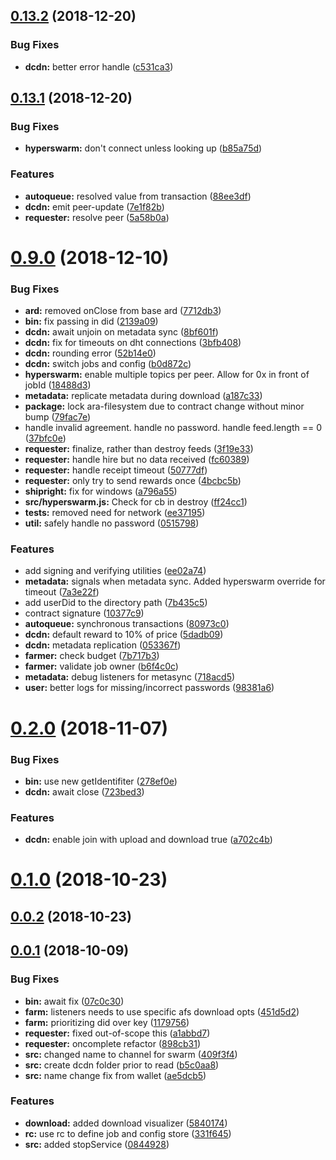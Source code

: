 ## [0.13.2](https://github.com/arablocks/ara-reward-dcdn/compare/0.13.1...0.13.2) (2018-12-20)


### Bug Fixes

* **dcdn:** better error handle ([c531ca3](https://github.com/arablocks/ara-reward-dcdn/commit/c531ca3))



## [0.13.1](https://github.com/arablocks/ara-reward-dcdn/compare/0.9.0...0.13.1) (2018-12-20)


### Bug Fixes

* **hyperswarm:** don't connect unless looking up ([b85a75d](https://github.com/arablocks/ara-reward-dcdn/commit/b85a75d))


### Features

* **autoqueue:** resolved value from transaction ([88ee3df](https://github.com/arablocks/ara-reward-dcdn/commit/88ee3df))
* **dcdn:** emit peer-update ([7e1f82b](https://github.com/arablocks/ara-reward-dcdn/commit/7e1f82b))
* **requester:** resolve peer ([5a58b0a](https://github.com/arablocks/ara-reward-dcdn/commit/5a58b0a))



# [0.9.0](https://github.com/arablocks/ara-reward-dcdn/compare/0.2.0...0.9.0) (2018-12-10)


### Bug Fixes

* **ard:** removed onClose from base ard ([7712db3](https://github.com/arablocks/ara-reward-dcdn/commit/7712db3))
* **bin:** fix passing in did ([2139a09](https://github.com/arablocks/ara-reward-dcdn/commit/2139a09))
* **dcdn:** await unjoin on metadata sync ([8bf601f](https://github.com/arablocks/ara-reward-dcdn/commit/8bf601f))
* **dcdn:** fix for timeouts on dht connections ([3bfb408](https://github.com/arablocks/ara-reward-dcdn/commit/3bfb408))
* **dcdn:** rounding error ([52b14e0](https://github.com/arablocks/ara-reward-dcdn/commit/52b14e0))
* **dcdn:** switch jobs and config ([b0d872c](https://github.com/arablocks/ara-reward-dcdn/commit/b0d872c))
* **hyperswarm:** enable multiple topics per peer. Allow for 0x in front of jobId ([18488d3](https://github.com/arablocks/ara-reward-dcdn/commit/18488d3))
* **metadata:** replicate metadata during download ([a187c33](https://github.com/arablocks/ara-reward-dcdn/commit/a187c33))
* **package:** lock ara-filesystem due to contract change without minor bump ([79fac7e](https://github.com/arablocks/ara-reward-dcdn/commit/79fac7e))
* handle invalid agreement. handle no password. handle feed.length == 0 ([37bfc0e](https://github.com/arablocks/ara-reward-dcdn/commit/37bfc0e))
* **requester:** finalize, rather than destroy feeds ([3f19e33](https://github.com/arablocks/ara-reward-dcdn/commit/3f19e33))
* **requester:** handle hire but no data received ([fc60389](https://github.com/arablocks/ara-reward-dcdn/commit/fc60389))
* **requester:** handle receipt timeout ([50777df](https://github.com/arablocks/ara-reward-dcdn/commit/50777df))
* **requester:** only try to send rewards once ([4bcbc5b](https://github.com/arablocks/ara-reward-dcdn/commit/4bcbc5b))
* **shipright:** fix for windows ([a796a55](https://github.com/arablocks/ara-reward-dcdn/commit/a796a55))
* **src/hyperswarm.js:** Check for cb in destroy ([ff24cc1](https://github.com/arablocks/ara-reward-dcdn/commit/ff24cc1))
* **tests:** removed need for network ([ee37195](https://github.com/arablocks/ara-reward-dcdn/commit/ee37195))
* **util:** safely handle no password ([0515798](https://github.com/arablocks/ara-reward-dcdn/commit/0515798))


### Features

* add signing and verifying utilities ([ee02a74](https://github.com/arablocks/ara-reward-dcdn/commit/ee02a74))
* **metadata:** signals when metadata sync. Added hyperswarm override for timeout ([7a3e22f](https://github.com/arablocks/ara-reward-dcdn/commit/7a3e22f))
* add userDid to the directory path ([7b435c5](https://github.com/arablocks/ara-reward-dcdn/commit/7b435c5))
* contract signature ([10377c9](https://github.com/arablocks/ara-reward-dcdn/commit/10377c9))
* **autoqueue:** synchronous transactions ([80973c0](https://github.com/arablocks/ara-reward-dcdn/commit/80973c0))
* **dcdn:** default reward to 10% of price ([5dadb09](https://github.com/arablocks/ara-reward-dcdn/commit/5dadb09))
* **dcdn:** metadata replication ([053367f](https://github.com/arablocks/ara-reward-dcdn/commit/053367f))
* **farmer:** check budget ([7b717b3](https://github.com/arablocks/ara-reward-dcdn/commit/7b717b3))
* **farmer:** validate job owner ([b6f4c0c](https://github.com/arablocks/ara-reward-dcdn/commit/b6f4c0c))
* **metadata:** debug listeners for metasync ([718acd5](https://github.com/arablocks/ara-reward-dcdn/commit/718acd5))
* **user:** better logs for missing/incorrect passwords ([98381a6](https://github.com/arablocks/ara-reward-dcdn/commit/98381a6))



# [0.2.0](https://github.com/arablocks/ara-reward-dcdn/compare/0.1.0...0.2.0) (2018-11-07)


### Bug Fixes

* **bin:** use new getIdentifiter ([278ef0e](https://github.com/arablocks/ara-reward-dcdn/commit/278ef0e))
* **dcdn:** await close ([723bed3](https://github.com/arablocks/ara-reward-dcdn/commit/723bed3))


### Features

* **dcdn:** enable join with upload and download true ([a702c4b](https://github.com/arablocks/ara-reward-dcdn/commit/a702c4b))



# [0.1.0](https://github.com/arablocks/ara-reward-dcdn/compare/0.0.2...0.1.0) (2018-10-23)



## [0.0.2](https://github.com/arablocks/ara-reward-dcdn/compare/0.0.1...0.0.2) (2018-10-23)



## [0.0.1](https://github.com/arablocks/ara-reward-dcdn/compare/0844928...0.0.1) (2018-10-09)


### Bug Fixes

* **bin:** await fix ([07c0c30](https://github.com/arablocks/ara-reward-dcdn/commit/07c0c30))
* **farm:** listeners needs to use specific afs download opts ([451d5d2](https://github.com/arablocks/ara-reward-dcdn/commit/451d5d2))
* **farm:** prioritizing did over key ([1179756](https://github.com/arablocks/ara-reward-dcdn/commit/1179756))
* **requester:** fixed out-of-scope this ([a1abbd7](https://github.com/arablocks/ara-reward-dcdn/commit/a1abbd7))
* **requester:** oncomplete refactor ([898cb31](https://github.com/arablocks/ara-reward-dcdn/commit/898cb31))
* **src:** changed name to channel for swarm ([409f3f4](https://github.com/arablocks/ara-reward-dcdn/commit/409f3f4))
* **src:** create dcdn folder prior to read ([b5c0aa8](https://github.com/arablocks/ara-reward-dcdn/commit/b5c0aa8))
* **src:** name change fix from wallet ([ae5dcb5](https://github.com/arablocks/ara-reward-dcdn/commit/ae5dcb5))


### Features

* **download:** added download visualizer ([5840174](https://github.com/arablocks/ara-reward-dcdn/commit/5840174))
* **rc:** use rc to define job and config store ([331f645](https://github.com/arablocks/ara-reward-dcdn/commit/331f645))
* **src:** added stopService ([0844928](https://github.com/arablocks/ara-reward-dcdn/commit/0844928))



